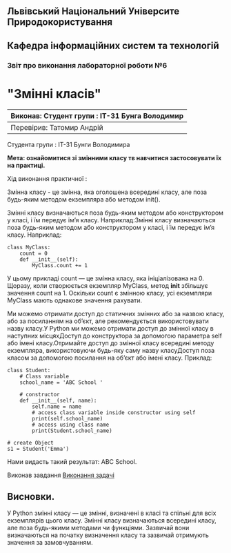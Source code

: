 ## Львівський Національний Університе Природокористування
## Кафедра інформаційних систем та технологій



### Звіт про виконання лабораторної роботи №6
# "Змінні класів"

|Виконав: Студент групи : ІТ-31 Бунга Володимир|
|----------------------------------------------|
|Перевірив: Татомир Андрій|

Студента групи : ІТ-31 Бунги Володимира

**Мета: ознайомитися зі змінними класу тв навчитися застосовувати їх на практиці.**


Хід виконання практичної :

Змінна класу - це змінна, яка оголошена всередині класу, але поза будь-яким методом екземпляра або методом init().

Змінні класу визначаються поза будь-яким методом або конструктором у класі, і їм передує ім’я класу. Наприклад:Змінні класу визначаються поза будь-яким методом або конструктором у класі, і їм передує ім’я класу. Наприклад:

``` 
class MyClass:
    count = 0
    def __init__(self):
        MyClass.count += 1
```
У цьому прикладі count — це змінна класу, яка ініціалізована на 0. Щоразу, коли створюється екземпляр MyClass, метод __init__ збільшує значення count на 1. Оскільки count є змінною класу, усі екземпляри MyClass мають однакове значення рахувати.

Ми можемо отримати доступ до статичних змінних або за назвою класу, або за посиланням на об’єкт, але рекомендується використовувати назву класу.У Python ми можемо отримати доступ до змінної класу в наступних місцяхДоступ до конструктора за допомогою параметра self або імені класу.Отримайте доступ до змінної класу всередині методу екземпляра, використовуючи будь-яку саму назву класуДоступ поза класом за допомогою посилання на об’єкт або імені класу. Приклад:
```
class Student:
    # Class variable
    school_name = 'ABC School '

    # constructor
    def __init__(self, name):
        self.name = name
        # access class variable inside constructor using self
        print(self.school_name)
        # access using class name
        print(Student.school_name)

# create Object
s1 = Student('Emma')
```
Нами видасть такий результат: ABC School.

Виконав завдання [Виконання задачі](lab_6.py)


## Висновки.
У Python змінні класу — це змінні, визначені в класі та спільні для всіх екземплярів цього класу. Змінні класу визначаються всередині класу, але поза будь-якими методами чи функціями. Зазвичай вони визначаються на початку визначення класу та зазвичай отримують значення за замовчуванням.